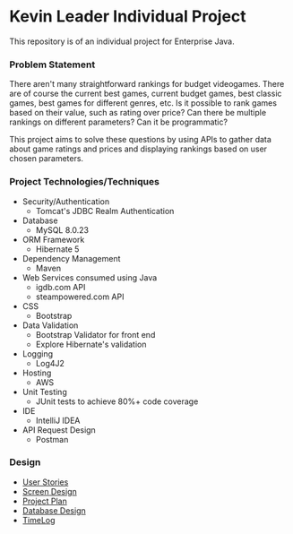 # Kevin Leader Individual Project

This repository is of an individual project for Enterprise Java.

### Problem Statement

There aren't many straightforward rankings for budget videogames. There are of course the current best games,
current budget games, best classic games, best games for different genres, etc. Is it possible to rank games based on
their value, such as rating over price? Can there be multiple rankings on different parameters? Can it be programmatic?

This project aims to solve these questions by using APIs to gather data about game ratings and prices and displaying
rankings based on user chosen parameters.

### Project Technologies/Techniques 

* Security/Authentication
  * Tomcat's JDBC Realm Authentication
* Database
  * MySQL 8.0.23
* ORM Framework
  * Hibernate 5
* Dependency Management
  * Maven
* Web Services consumed using Java
  * igdb.com API
  * steampowered.com API
* CSS
  * Bootstrap
* Data Validation
  * Bootstrap Validator for front end
  * Explore Hibernate's validation
* Logging
  * Log4J2
* Hosting
  * AWS
* Unit Testing
  * JUnit tests to achieve 80%+ code coverage 
* IDE
  * IntelliJ IDEA
* API Request Design
  * Postman


### Design
* [User Stories](DesignDocuments/userStories.md)
* [Screen Design](DesignDocuments/screenDesign.md)
* [Project Plan](DesignDocuments/projectPlan.md)
* [Database Design](DesignDocuments/databaseDesign.png)
* [TimeLog](timeLog.md)